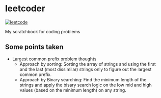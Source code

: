# leetcoder
[![leetcode](https://img.shields.io/badge/-akhil__sudh-F89F1B?style=for-the-badge&logo=leetcode&logoColor=white)](https://leetcode.com/akhil_sudh/)

My scratchbook for coding problems

## Some points taken
* Largest common prefix problem thoughts
  * Approach by sorting: Sorting the array of strings and using the first and the last (most dissimilar) strings only to figure out the largest common prefix.
  * Approach by Binary searching: Find the minimum length of the strings and apply the bisary search logic on the low mid and high values (based on the minimum length) on any string.
